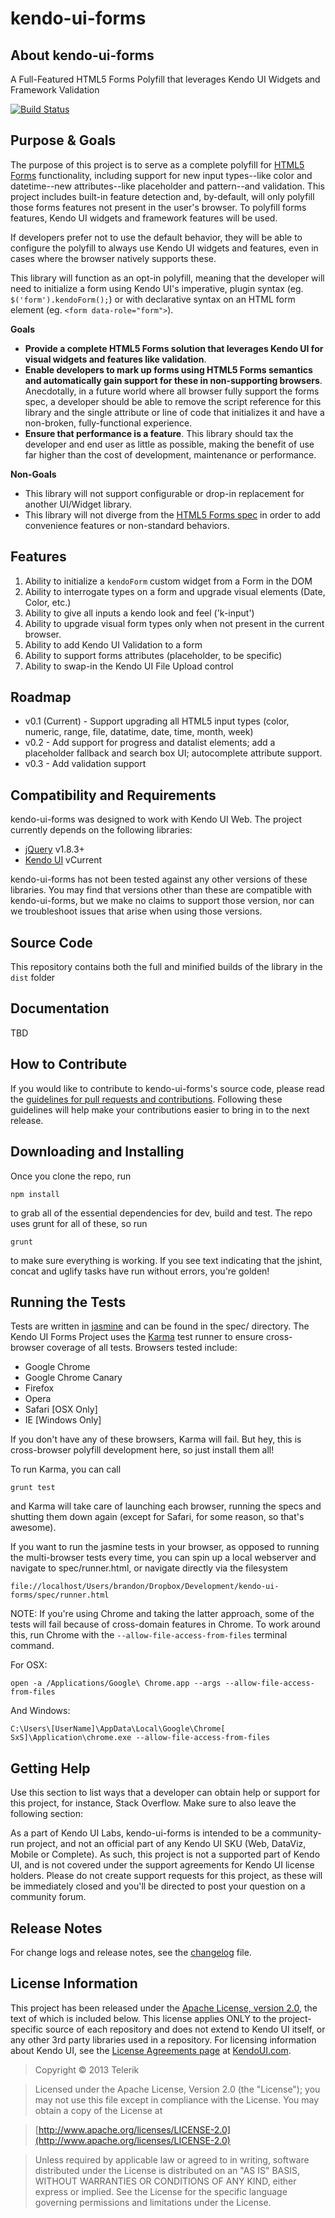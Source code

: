 # kendo-ui-forms

## About kendo-ui-forms

A Full-Featured HTML5 Forms Polyfill that leverages Kendo UI Widgets and Framework Validation

[![Build Status](https://travis-ci.org/kendo-labs/kendo-ui-forms.png)](https://travis-ci.org/kendo-labs/kendo-ui-forms)

## Purpose & Goals

The purpose of this project is to serve as a complete polyfill for [HTML5 Forms](http://www.w3.org/TR/2011/WD-html5-20110525/forms.html) functionality, including support for new input types--like color and datetime--new attributes--like placeholder and pattern--and validation. This project includes built-in feature detection and, by-default, will only polyfill those forms features not present in the user's browser. To polyfill forms features, Kendo UI widgets and framework features will be used.

If developers prefer not to use the default behavior, they will be able to configure the polyfill to always use Kendo UI widgets and features, even in cases where the browser natively supports these.

This library will function as an opt-in polyfill, meaning that the developer will need to initialize a form using Kendo UI's imperative, plugin syntax (eg. `$('form').kendoForm();`) or with declarative syntax on an HTML form element (eg. `<form data-role="form">`). 

**Goals**

- **Provide a complete HTML5 Forms solution that leverages Kendo UI for visual widgets and features like validation**.
- **Enable developers to mark up forms using HTML5 Forms semantics and automatically gain support for these in non-supporting browsers**. Anecdotally, in a future world where all browser fully support the forms spec, a developer should be able to remove the script reference for this library and the single attribute or line of code that initializes it and have a non-broken, fully-functional experience.
- **Ensure that performance is a feature**. This library should tax the developer and end user as little as possible, making the benefit of use far higher than the cost of development, maintenance or performance.

**Non-Goals**

- This library will not support configurable or drop-in replacement for another UI/Widget library.
- This library will not diverge from the [HTML5 Forms spec](http://www.w3.org/TR/2011/WD-html5-20110525/forms.html) in order to add convenience features or non-standard behaviors.

## Features

1. Ability to initialize a `kendoForm` custom widget from a Form in the DOM
2. Ability to interrogate types on a form and upgrade visual elements (Date, Color, etc.)
3. Ability to give all inputs a kendo look and feel ('k-input')
4. Ability to upgrade visual form types only when not present in the current browser.
5. Ability to add Kendo UI Validation to a form
6. Ability to support forms attributes (placeholder, to be specific)
7. Ability to swap-in the Kendo UI File Upload control

## Roadmap

- v0.1 (Current) - Support upgrading all HTML5 input types (color, numeric, range, file, datatime, date, time, month, week)
- v0.2 - Add support for progress and datalist elements; add a placeholder fallback and search box UI; autocomplete attribute support.
- v0.3 - Add validation support 

## Compatibility and Requirements

kendo-ui-forms was designed to work with Kendo UI Web. The project currently depends on the following libraries:

- [jQuery](http://www.jquery.com) v1.8.3+
- [Kendo UI](http://www.kendoui.com) vCurrent

kendo-ui-forms has not been tested against any other versions of these libraries. You may find that versions other than these are compatible with kendo-ui-forms, but we make no claims to support those version, nor can we troubleshoot issues that arise when using those versions.

## Source Code

This repository contains both the full and minified builds of the library in the `dist` folder

## Documentation

TBD

## How to Contribute

If you would like to contribute to kendo-ui-forms's source code, please read the [guidelines for pull requests and contributions](CONTRIBUTING.md). Following these guidelines will help make your contributions easier to bring in to the next release.

## Downloading and Installing

Once you clone the repo, run

	npm install

to grab all of the essential dependencies for dev, build and test. The repo uses grunt for all of these, so run

	grunt

to make sure everything is working. If you see text indicating that the jshint, concat and uglify tasks have run without errors, you're golden!

## Running the Tests

Tests are written in [jasmine](http://pivotal.github.io/jasmine/) and can be found in the spec/ directory. The Kendo UI Forms Project uses the [Karma](http://karma-runner.github.io/0.8/index.html) test runner to ensure cross-browser coverage of all tests. Browsers tested include:

- Google Chrome
- Google Chrome Canary
- Firefox
- Opera
- Safari [OSX Only]
- IE [Windows Only]

If you don't have any of these browsers, Karma will fail. But hey, this is cross-browser polyfill development here, so just install them all!

To run Karma, you can call

	grunt test

and Karma will take care of launching each browser, running the specs and shutting them down again (except for Safari, for some reason, so that's awesome).

If you want to run the jasmine tests in your browser, as opposed to running the multi-browser tests every time, you can spin up a local webserver and navigate to spec/runner.html, or navigate directly via the filesystem

	file://localhost/Users/brandon/Dropbox/Development/kendo-ui-forms/spec/runner.html

NOTE: If you're using Chrome and taking the latter approach, some of the tests will fail because of cross-domain features in Chrome. To work around this, run Chrome with the `--allow-file-access-from-files` terminal command. 

For OSX:

	open -a /Applications/Google\ Chrome.app --args --allow-file-access-from-files

And Windows:

	C:\Users\[UserName]\AppData\Local\Google\Chrome[ SxS]\Application\chrome.exe --allow-file-access-from-files

## Getting Help

Use this section to list ways that a developer can obtain help or support for this project, for instance, Stack Overflow. Make sure to also leave the following section:

As a part of Kendo UI Labs, kendo-ui-forms is intended to be a community-run project, and not an official part of any Kendo UI SKU (Web, DataViz, Mobile or Complete). As such, this project is not a supported part of Kendo UI, and is not covered under the support agreements for Kendo UI license holders. Please do not create support requests for this project, as these will be immediately closed and you'll be directed to post your question on a community forum.

## Release Notes

For change logs and release notes, see the [changelog](CHANGELOG.md) file.

## License Information

This project has been released under the [Apache License, version 2.0](http://www.apache.org/licenses/LICENSE-2.0.html), the text of which is included below. This license applies ONLY to the project-specific source of each repository and does not extend to Kendo UI itself, or any other 3rd party libraries used in a repository. For licensing information about Kendo UI, see the [License Agreements page](https://www.kendoui.com/purchase/license-agreement.aspx) at [KendoUI.com](http://www.kendoui.com).

> Copyright © 2013 Telerik

> Licensed under the Apache License, Version 2.0 (the "License");
   you may not use this file except in compliance with the License.
   You may obtain a copy of the License at

> [http://www.apache.org/licenses/LICENSE-2.0](http://www.apache.org/licenses/LICENSE-2.0)

>  Unless required by applicable law or agreed to in writing, software
   distributed under the License is distributed on an "AS IS" BASIS,
   WITHOUT WARRANTIES OR CONDITIONS OF ANY KIND, either express or implied.
   See the License for the specific language governing permissions and
   limitations under the License.